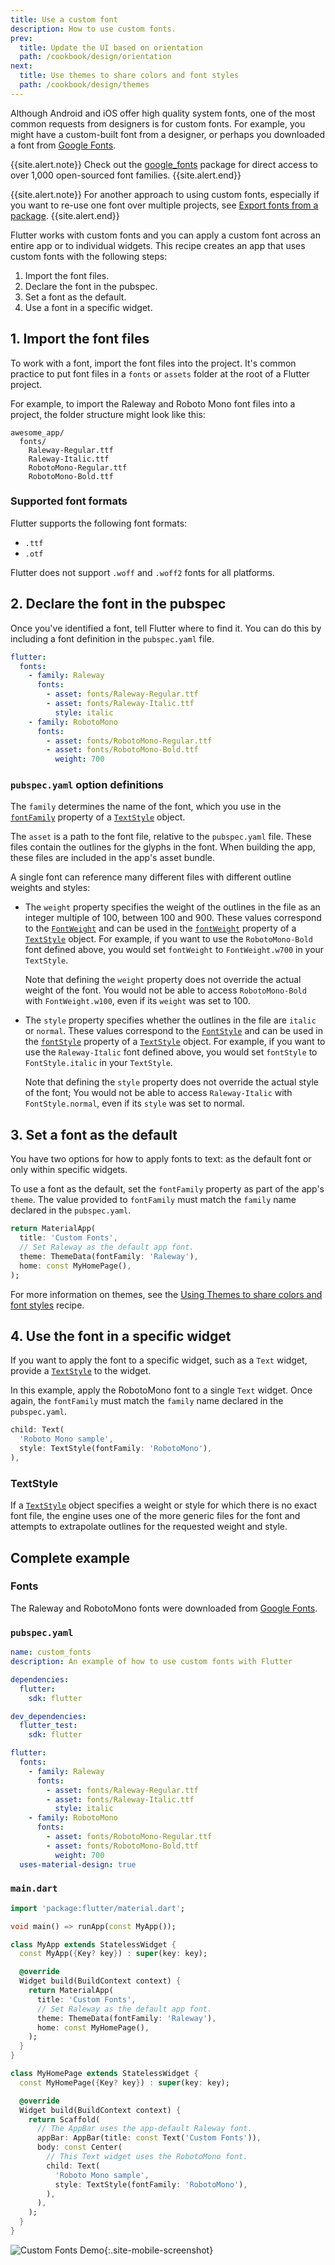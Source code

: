 ```yaml
---
title: Use a custom font
description: How to use custom fonts.
prev:
  title: Update the UI based on orientation
  path: /cookbook/design/orientation
next:
  title: Use themes to share colors and font styles
  path: /cookbook/design/themes
---
```


<?code-excerpt path-base="cookbook/design/fonts/"?>

Although Android and iOS offer high quality system fonts,
one of the most common requests from designers is for custom fonts.
For example, you might have a custom-built font from a designer,
or perhaps you downloaded a font from [Google Fonts][].

{{site.alert.note}}
  Check out the [google_fonts][] package for direct access
  to over 1,000 open-sourced font families.
{{site.alert.end}}

{{site.alert.note}}
  For another approach to using custom fonts, 
  especially if you want to re-use one font over multiple projects, 
  see [Export fonts from a package][].
{{site.alert.end}}

Flutter works with custom fonts and you can apply a custom
font across an entire app or to individual widgets.
This recipe creates an app that uses custom fonts with
the following steps:

  1. Import the font files.
  2. Declare the font in the pubspec.
  3. Set a font as the default.
  4. Use a font in a specific widget.

## 1. Import the font files

To work with a font, import the font files into the project.
It's common practice to put font files in a `fonts` or `assets`
folder at the root of a Flutter project.

For example, to import the Raleway and Roboto Mono font
files into a project, the folder structure might look like this:

```
awesome_app/
  fonts/
    Raleway-Regular.ttf
    Raleway-Italic.ttf
    RobotoMono-Regular.ttf
    RobotoMono-Bold.ttf
```

### Supported font formats

Flutter supports the following font formats:

* `.ttf`
* `.otf`

Flutter does not support `.woff` and `.woff2` fonts for all platforms.

## 2. Declare the font in the pubspec

Once you've identified a font, tell Flutter where to find it.
You can do this by including a font definition in the `pubspec.yaml` file.

```yaml
flutter:
  fonts:
    - family: Raleway
      fonts:
        - asset: fonts/Raleway-Regular.ttf
        - asset: fonts/Raleway-Italic.ttf
          style: italic
    - family: RobotoMono
      fonts:
        - asset: fonts/RobotoMono-Regular.ttf
        - asset: fonts/RobotoMono-Bold.ttf
          weight: 700
```

### `pubspec.yaml` option definitions

The `family` determines the name of the font, which you use in the
[`fontFamily`][] property of a [`TextStyle`][] object.

The `asset` is a path to the font file,
relative to the `pubspec.yaml` file.
These files contain the outlines for the glyphs in the font.
When building the app,
these files are included in the app's asset bundle.

A single font can reference many different files with different
outline weights and styles:

  * The `weight` property specifies the weight of the outlines in
    the file as an integer multiple of 100, between 100 and 900.
    These values correspond to the [`FontWeight`][] and can be used in the
    [`fontWeight`][fontWeight property] property of a [`TextStyle`][] object. 
    For example, if you want to use the `RobotoMono-Bold` font defined above, 
    you would set `fontWeight` to `FontWeight.w700` in your `TextStyle`.
    
    Note that defining the `weight` property does not
    override the actual weight of the font. You would not be able to
    access `RobotoMono-Bold` with `FontWeight.w100`, even if its `weight`
    was set to 100.

  * The `style` property specifies whether the outlines in the file are
    `italic` or `normal`. 
    These values correspond to the [`FontStyle`][] and can be used in the
    [`fontStyle`][fontStyle property] property of a [`TextStyle`][] object. 
    For example, if you want to use the `Raleway-Italic` font defined above, 
    you would set `fontStyle` to `FontStyle.italic` in your `TextStyle`.
    
    Note that defining the `style` property does not
    override the actual style of the font; You would not be able to
    access `Raleway-Italic` with `FontStyle.normal`, even if its `style`
    was set to normal.

## 3. Set a font as the default

You have two options for how to apply fonts to text: as the default font
or only within specific widgets.

To use a font as the default, set the `fontFamily` property
as part of the app's `theme`. The value provided to
`fontFamily` must match the `family`
name declared in the `pubspec.yaml`.

<?code-excerpt "lib/main.dart (MaterialApp)"?>
```dart
return MaterialApp(
  title: 'Custom Fonts',
  // Set Raleway as the default app font.
  theme: ThemeData(fontFamily: 'Raleway'),
  home: const MyHomePage(),
);
```

For more information on themes,
see the [Using Themes to share colors and font styles][] recipe.

## 4. Use the font in a specific widget

If you want to apply the font to a specific widget,
such as a `Text` widget,
provide a [`TextStyle`][] to the widget.

In this example, apply the RobotoMono font to a single `Text` widget.
Once again, the `fontFamily` must match the `family` name declared in the
`pubspec.yaml`.

<?code-excerpt "lib/main.dart (Text)"?>
```dart
child: Text(
  'Roboto Mono sample',
  style: TextStyle(fontFamily: 'RobotoMono'),
),
```

### TextStyle

If a [`TextStyle`][] object specifies a weight
or style for which there is no exact font file,
the engine uses one of the more generic files
for the font and attempts to extrapolate outlines
for the requested weight and style.

## Complete example

### Fonts

The Raleway and RobotoMono fonts were downloaded from
[Google Fonts][].

### `pubspec.yaml`

```yaml
name: custom_fonts
description: An example of how to use custom fonts with Flutter

dependencies:
  flutter:
    sdk: flutter

dev_dependencies:
  flutter_test:
    sdk: flutter

flutter:
  fonts:
    - family: Raleway
      fonts:
        - asset: fonts/Raleway-Regular.ttf
        - asset: fonts/Raleway-Italic.ttf
          style: italic
    - family: RobotoMono
      fonts:
        - asset: fonts/RobotoMono-Regular.ttf
        - asset: fonts/RobotoMono-Bold.ttf
          weight: 700
  uses-material-design: true
```

### `main.dart`

<?code-excerpt "lib/main.dart"?>
```dart
import 'package:flutter/material.dart';

void main() => runApp(const MyApp());

class MyApp extends StatelessWidget {
  const MyApp({Key? key}) : super(key: key);

  @override
  Widget build(BuildContext context) {
    return MaterialApp(
      title: 'Custom Fonts',
      // Set Raleway as the default app font.
      theme: ThemeData(fontFamily: 'Raleway'),
      home: const MyHomePage(),
    );
  }
}

class MyHomePage extends StatelessWidget {
  const MyHomePage({Key? key}) : super(key: key);

  @override
  Widget build(BuildContext context) {
    return Scaffold(
      // The AppBar uses the app-default Raleway font.
      appBar: AppBar(title: const Text('Custom Fonts')),
      body: const Center(
        // This Text widget uses the RobotoMono font.
        child: Text(
          'Roboto Mono sample',
          style: TextStyle(fontFamily: 'RobotoMono'),
        ),
      ),
    );
  }
}
```

![Custom Fonts Demo]({{site.url}}/assets/images/docs/cookbook/fonts.png){:.site-mobile-screenshot}


[Export fonts from a package]: {{site.url}}/cookbook/design/package-fonts
[`fontFamily`]: {{site.api}}/flutter/painting/TextStyle/fontFamily.html
[fontStyle property]: {{site.api}}/flutter/painting/TextStyle/fontStyle.html
[`FontStyle`]: {{site.api}}/flutter/dart-ui/FontStyle.html
[fontWeight property]: {{site.api}}/flutter/painting/TextStyle/fontWeight.html
[`FontWeight`]: {{site.api}}/flutter/dart-ui/FontWeight-class.html
[Google Fonts]: https://fonts.google.com
[google_fonts]: {{site.pub-pkg}}/google_fonts
[`TextStyle`]: {{site.api}}/flutter/painting/TextStyle-class.html
[Using Themes to share colors and font styles]: {{site.url}}/cookbook/design/themes
